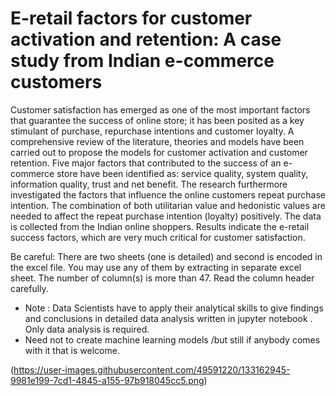 # E-retail factors for customer activation and retention: A case study from Indian e-commerce customers

<p>Customer satisfaction has emerged as one of the most important factors that guarantee the success of online store; it has been posited as a key stimulant of purchase, repurchase intentions and customer loyalty. A comprehensive review of the literature, theories and models have been carried out to propose the models for customer activation and customer retention. Five major factors that contributed to the success of an e-commerce store have been identified as: service quality, system quality, information quality, trust and net benefit. The research furthermore investigated the factors that influence the online customers repeat purchase intention. The combination of both utilitarian value and hedonistic values are needed to affect the repeat purchase intention (loyalty) positively. The data is collected from the Indian online shoppers. Results indicate the e-retail success factors, which are very much critical for customer satisfaction.
</p><p>Be careful: There are two sheets (one is detailed) and second is encoded in the excel file. You may use any of them by extracting in separate excel sheet. The number of column(s) is more than 47. Read the column header carefully.
</p>


 - Note : Data Scientists have to apply their analytical skills to give findings and conclusions in detailed data analysis written in jupyter notebook . Only data analysis is required.   
 - Need not to create machine learning models /but still if anybody comes with it that is welcome.

(https://user-images.githubusercontent.com/49591220/133162945-9981e199-7cd1-4845-a155-97b918045cc5.png)



